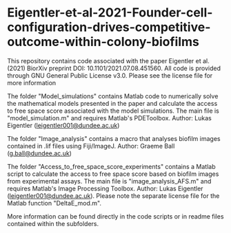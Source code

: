 # Eigentler-et-al-2021-Founder-cell-configuration-drives-competitive-outcome-within-colony-biofilms 
This repository contains code associated with the paper Eigentler et al. (2021) BiorXiv preprint DOI: 10.1101/2021.07.08.451560.
All code is provided through GNU General Public License v3.0. Please see the license file for more information

The folder "Model_simulations" contains Matlab code to numerically solve the mathematical models presented in the paper and calculate the access to free space score associated with the model simulations. The main file is "model_simulation.m" and requires Matlab's PDEToolbox.
Author: Lukas Eigentler (leigentler001@dundee.ac.uk)

The folder "Image_analysis" contains a macro that analyses biofilm images contained in .lif files using Fiji/ImageJ.
Author: Graeme Ball (g.ball@dundee.ac.uk)

The folder "Access_to_free_space_score_experiments" contains a Matlab script to calculate the access to free space score based on biofilm images from experimental assays. The main file is "image_analysis_AFS.m" and requires Matlab's Image Processing Toolbox. 
Author: Lukas Eigentler (leigentler001@dundee.ac.uk). Please note the separate license file for the Matlab function "DeltaE_mod.m".

More information can be found directly in the code scripts or in readme files contained within the subfolders.


